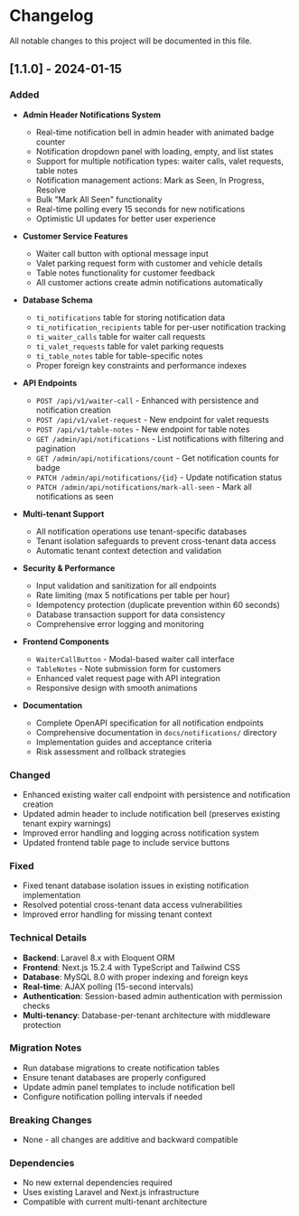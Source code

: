 # Changelog

All notable changes to this project will be documented in this file.

## [1.1.0] - 2024-01-15

### Added
- **Admin Header Notifications System**
  - Real-time notification bell in admin header with animated badge counter
  - Notification dropdown panel with loading, empty, and list states
  - Support for multiple notification types: waiter calls, valet requests, table notes
  - Notification management actions: Mark as Seen, In Progress, Resolve
  - Bulk "Mark All Seen" functionality
  - Real-time polling every 15 seconds for new notifications
  - Optimistic UI updates for better user experience

- **Customer Service Features**
  - Waiter call button with optional message input
  - Valet parking request form with customer and vehicle details
  - Table notes functionality for customer feedback
  - All customer actions create admin notifications automatically

- **Database Schema**
  - `ti_notifications` table for storing notification data
  - `ti_notification_recipients` table for per-user notification tracking
  - `ti_waiter_calls` table for waiter call requests
  - `ti_valet_requests` table for valet parking requests
  - `ti_table_notes` table for table-specific notes
  - Proper foreign key constraints and performance indexes

- **API Endpoints**
  - `POST /api/v1/waiter-call` - Enhanced with persistence and notification creation
  - `POST /api/v1/valet-request` - New endpoint for valet requests
  - `POST /api/v1/table-notes` - New endpoint for table notes
  - `GET /admin/api/notifications` - List notifications with filtering and pagination
  - `GET /admin/api/notifications/count` - Get notification counts for badge
  - `PATCH /admin/api/notifications/{id}` - Update notification status
  - `PATCH /admin/api/notifications/mark-all-seen` - Mark all notifications as seen

- **Multi-tenant Support**
  - All notification operations use tenant-specific databases
  - Tenant isolation safeguards to prevent cross-tenant data access
  - Automatic tenant context detection and validation

- **Security & Performance**
  - Input validation and sanitization for all endpoints
  - Rate limiting (max 5 notifications per table per hour)
  - Idempotency protection (duplicate prevention within 60 seconds)
  - Database transaction support for data consistency
  - Comprehensive error logging and monitoring

- **Frontend Components**
  - `WaiterCallButton` - Modal-based waiter call interface
  - `TableNotes` - Note submission form for customers
  - Enhanced valet request page with API integration
  - Responsive design with smooth animations

- **Documentation**
  - Complete OpenAPI specification for all notification endpoints
  - Comprehensive documentation in `docs/notifications/` directory
  - Implementation guides and acceptance criteria
  - Risk assessment and rollback strategies

### Changed
- Enhanced existing waiter call endpoint with persistence and notification creation
- Updated admin header to include notification bell (preserves existing tenant expiry warnings)
- Improved error handling and logging across notification system
- Updated frontend table page to include service buttons

### Fixed
- Fixed tenant database isolation issues in existing notification implementation
- Resolved potential cross-tenant data access vulnerabilities
- Improved error handling for missing tenant context

### Technical Details
- **Backend**: Laravel 8.x with Eloquent ORM
- **Frontend**: Next.js 15.2.4 with TypeScript and Tailwind CSS
- **Database**: MySQL 8.0 with proper indexing and foreign keys
- **Real-time**: AJAX polling (15-second intervals)
- **Authentication**: Session-based admin authentication with permission checks
- **Multi-tenancy**: Database-per-tenant architecture with middleware protection

### Migration Notes
- Run database migrations to create notification tables
- Ensure tenant databases are properly configured
- Update admin panel templates to include notification bell
- Configure notification polling intervals if needed

### Breaking Changes
- None - all changes are additive and backward compatible

### Dependencies
- No new external dependencies required
- Uses existing Laravel and Next.js infrastructure
- Compatible with current multi-tenant architecture